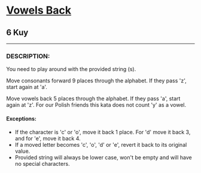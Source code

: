 <h1><a href="https://www.codewars.com/kata/57cfd92c05c1864df2001563">Vowels Back</a></h1>
<h2>6 Kuy</h2>
<hr>
<h3>DESCRIPTION:</h3>
<p>You need to play around with the provided string (s).</p>
<p>Move consonants forward 9 places through the alphabet. If they pass 'z', start again at 'a'.</p>
<p>Move vowels back 5 places through the alphabet. If they pass 'a', start again at 'z'. 
For our Polish friends this kata does not count 'y' as a vowel.</p>
<h4>Exceptions:</h4>
<ul>
<li>If the character is 'c' or 'o', move it back 1 place. For 'd' move it back 3, and for 'e', move it back 4.</li>
<li>If a moved letter becomes 'c', 'o', 'd' or 'e', revert it back to its original value.</li>
<li>Provided string will always be lower case, won't be empty and will have no special characters.</li>
</ul>


